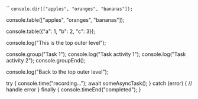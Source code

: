 ``
`console.dir(["apples", "oranges", "bananas"]);`

console.table(["apples", "oranges", "bananas"]);

console.table({"a": 1, "b": 2, "c": 3});

console.log("This is the top outer level");

console.group("Task 1");
console.log("Task activity 1");
console.log("Task activity 2");
console.groupEnd();

console.log("Back to the top outer level");

try {
  console.time("recording...");
  await someAsyncTask();
} catch (error) {
   // handle error
} finally {
  console.timeEnd("completed");
}

